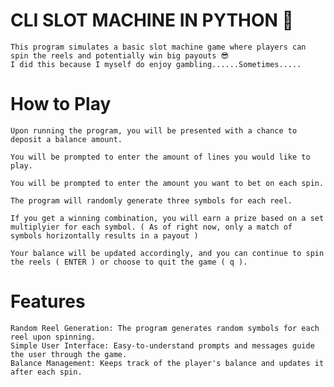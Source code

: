 # CLI SLOT MACHINE IN PYTHON 🎰
    This program simulates a basic slot machine game where players can spin the reels and potentially win big payouts 😎
    I did this because I myself do enjoy gambling......Sometimes.....

# How to Play

    Upon running the program, you will be presented with a chance to deposit a balance amount.

    You will be prompted to enter the amount of lines you would like to play.

    You will be prompted to enter the amount you want to bet on each spin.

    The program will randomly generate three symbols for each reel.

    If you get a winning combination, you will earn a prize based on a set multiplyier for each symbol. ( As of right now, only a match of symbols horizontally results in a payout )

    Your balance will be updated accordingly, and you can continue to spin the reels ( ENTER ) or choose to quit the game ( q ).

# Features

    Random Reel Generation: The program generates random symbols for each reel upon spinning.
    Simple User Interface: Easy-to-understand prompts and messages guide the user through the game.
    Balance Management: Keeps track of the player's balance and updates it after each spin.
